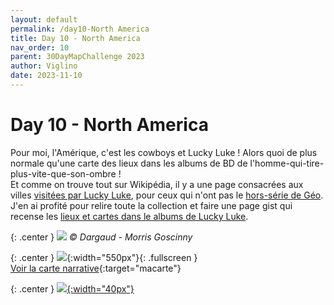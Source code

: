 ```yaml
---
layout: default
permalink: /day10-North America
title: Day 10 - North America
nav_order: 10
parent: 30DayMapChallenge 2023
author: Viglino
date: 2023-11-10
---
```

# Day 10 - North America

Pour moi, l'Amérique, c'est les cowboys et Lucky Luke ! Alors quoi de plus normale qu'une carte des lieux dans les albums de BD de l'homme-qui-tire-plus-vite-que-son-ombre !   
Et comme on trouve tout sur Wikipédia, il y a une page consacrées aux villes [visitées par Lucky Luke](https://fr.m.wikipedia.org/wiki/Liste_des_villes_de_Lucky_Luke), pour ceux qui n'ont pas le [hors-série de Géo](https://www.geo.fr/histoire/lucky-luke-et-la-conquete-de-l-ouest-dans-le-nouveau-geo-histoire-192661).    
J'en ai profité pour relire toute la collection et faire une page gist qui recense les [lieux et cartes dans le albums de Lucky Luke](https://gist.github.com/Viglino/5f15e40a9aa7d08b51c868efe66d8209).

{: .center }
![](https://user-images.githubusercontent.com/7868217/278879168-69aad1e4-633f-4cb0-a116-38f54834a1ef.jpg)
*&copy; Dargaud - Morris Goscinny*

{: .center }
![](https://pbs.twimg.com/media/F-jkjJnWMAADPPi?format=jpg&name=large){:width="550px"}{: .fullscreen }    
[Voir la carte narrative](https://macarte.ign.fr/carte/kl407q/Lucky-Luke){:target="macarte"}

{: .center }
[![](https://upload.wikimedia.org/wikipedia/commons/5/5a/X_icon_2.svg){:width="40px"}](https://twitter.com/jmviglino/status/1722895384563888507)
